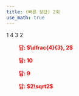 ```yaml
---
title: (빠른 정답) 2회
use_math: true
---
```


1 4 3 2

**<span style="color: red;">$\qquad$답: $\dfrac{4}{3}, 2$</span>**

**<span style="color: red;">$\qquad$답: $10$</span>**

**<span style="color: red;">$\qquad$답: $9$</span>**

**<span style="color: red;">$\qquad$답: $2\sqrt2$</span>**